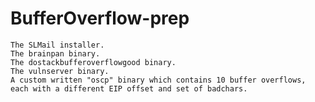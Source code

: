 # BufferOverflow-prep
    The SLMail installer.
    The brainpan binary.
    The dostackbufferoverflowgood binary.
    The vulnserver binary.
    A custom written "oscp" binary which contains 10 buffer overflows, each with a different EIP offset and set of badchars.
